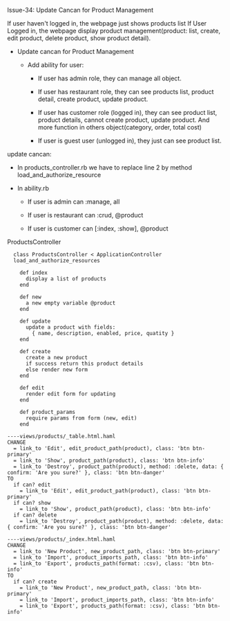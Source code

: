 Issue-34: Update Cancan for Product Management

If user haven't logged in, the webpage just shows products list
If User Logged in, the webpage display product management(product: list, create, edit product, delete product, show product detail).

- Update cancan for Product Management

  + Add ability for user:

    + If user has admin role, they can manage all object.

    + If user has restaurant role, they can see products list, product detail, create product, update product.

    + If user has customer role (logged in), they can see product list, product details, cannot create product, update product. And more function in others object(category, order, total cost)

    + If user is guest user (unlogged in), they just can see product list.

update cancan:
  - In products_controller.rb 
    we have to replace line 2 by method load_and_authorize_resource

  - In ability.rb
    - If user is admin
    can :manage, all

    - If user is restaurant
    can :crud, @product

    - If user is customer
    can [:index, :show], @product


ProductsController

```# products_controller.rb
  class ProductsController < ApplicationController
  load_and_authorize_resources

    def index
      display a list of products
    end

    def new
      a new empty variable @product
    end

    def update
      update a product with fields:
        { name, description, enabled, price, quatity }
    end

    def create
      create a new product
      if success return this product details
      else render new form
    end

    def edit
      render edit form for updating
    end

    def product_params
      require params from form (new, edit)
    end
````

```#update views
----views/products/_table.html.haml
CHANGE
  = link_to 'Edit', edit_product_path(product), class: 'btn btn-primary'
  = link_to 'Show', product_path(product), class: 'btn btn-info'
  = link_to 'Destroy', product_path(product), method: :delete, data: { confirm: 'Are you sure?' }, class: 'btn btn-danger'
TO
  if can? edit
    = link_to 'Edit', edit_product_path(product), class: 'btn btn-primary'
  if can? show
    = link_to 'Show', product_path(product), class: 'btn btn-info'
  if can? delete
    = link_to 'Destroy', product_path(product), method: :delete, data: { confirm: 'Are you sure?' }, class: 'btn btn-danger'
```

```
----views/products/_index.html.haml
CHANGE
  = link_to 'New Product', new_product_path, class: 'btn btn-primary'
  = link_to 'Import', product_imports_path, class: 'btn btn-info'
  = link_to 'Export', products_path(format: :csv), class: 'btn btn-info'
TO
  if can? create
    = link_to 'New Product', new_product_path, class: 'btn btn-primary'
    = link_to 'Import', product_imports_path, class: 'btn btn-info'
    = link_to 'Export', products_path(format: :csv), class: 'btn btn-info'
```
